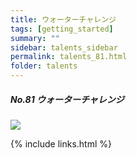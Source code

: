 ```yaml
---
title: ウォーターチャレンジ
tags: [getting_started]
summary: ""
sidebar: talents_sidebar
permalink: talents_81.html
folder: talents
---
```



##### No.81 ウォーターチャレンジ

![](https://yt3.ggpht.com/ytc/AKedOLTbCtN02EVfFE-YogZWgxCbRLhByR3LD-ACoef0xg=s176-c-k-c0x00ffffff-no-rj)






{% include links.html %}
